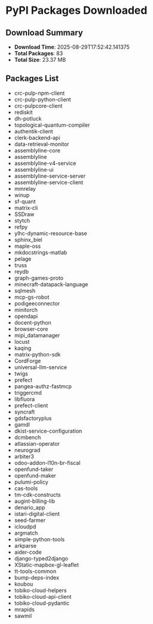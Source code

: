 # PyPI Packages Downloaded

## Download Summary
- **Download Time**: 2025-08-29T17:52:42.141375
- **Total Packages**: 83
- **Total Size**: 23.37 MB

## Packages List
- crc-pulp-npm-client
- crc-pulp-python-client
- crc-pulpcore-client
- rediskit
- dh-potluck
- topological-quantum-compiler
- authentik-client
- clerk-backend-api
- data-retrieval-monitor
- assemblyline-core
- assemblyline
- assemblyline-v4-service
- assemblyline-ui
- assemblyline-service-server
- assemblyline-service-client
- mmrelay
- winup
- sf-quant
- matrix-cli
- SSDraw
- stytch
- refpy
- ylhc-dynamic-resource-base
- sphinx_biel
- maple-oss
- mkdocstrings-matlab
- pelage
- truss
- reydb
- graph-games-proto
- minecraft-datapack-language
- sqlmesh
- mcp-gs-robot
- podigeeconnector
- minitorch
- opendapi
- docent-python
- browser-core
- mipi_datamanager
- locust
- kaqing
- matrix-python-sdk
- CordForge
- universal-llm-service
- twigs
- prefect
- pangea-authz-fastmcp
- triggercmd
- libfluora
- prefect-client
- syncraft
- gdsfactoryplus
- gamdl
- dkist-service-configuration
- dcmbench
- atlassian-operator
- neurograd
- arbiter3
- odoo-addon-l10n-br-fiscal
- openfund-taker
- openfund-maker
- pulumi-policy
- cas-tools
- tm-cdk-constructs
- augint-billing-lib
- denario_app
- istari-digital-client
- seed-farmer
- icloudpd
- argmatch
- simple-python-tools
- arkparse
- aider-code
- django-typed2django
- XStatic-mapbox-gl-leaflet
- tt-tools-common
- bump-deps-index
- koubou
- tobiko-cloud-helpers
- tobiko-cloud-api-client
- tobiko-cloud-pydantic
- mrapids
- sawmil
